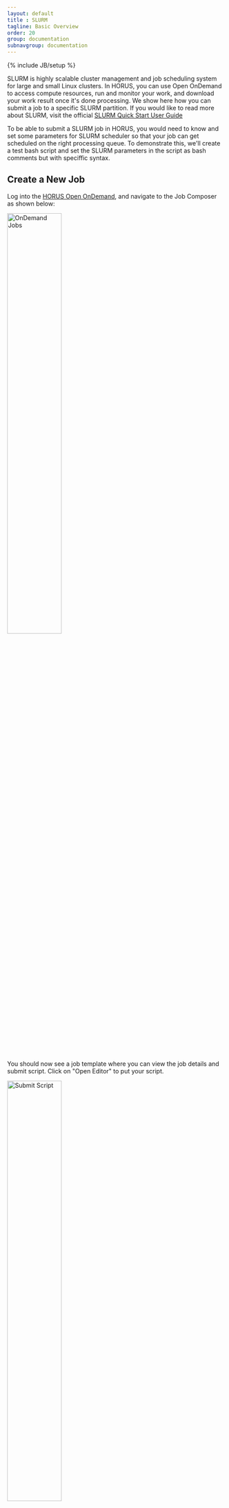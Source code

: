 ```yaml
---
layout: default
title : SLURM
tagline: Basic Overview
order: 20
group: documentation
subnavgroup: documentation
---
```

{% include JB/setup %}

SLURM is highly scalable cluster management and job scheduling system for large and small Linux clusters. In HORUS, you can use Open OnDemand to access compute resources, run and monitor your work, and download your work result once it's done processing. We show here how you can submit a job to a specific SLURM partition. If you would like to read more about SLURM, visit the official <a href="https://slurm.schedmd.com/quickstart.html">SLURM Quick Start User Guide</a>

To be able to submit a SLURM job in HORUS, you would need to know and set some parameters for SLURM scheduler so that your job can get scheduled on the right processing queue. To demonstrate this, we'll create a test bash script and set the SLURM parameters in the script as bash comments but with speciffic syntax. 

<h2>Create a New Job</h2>

Log into the <a href="https://wsu-ondemand.osris.org">HORUS Open OnDemand</a>, and navigate to the Job Composer as shown below:

<img style="width: 50%" src="{{IMAGE_PATH}}/documentation/slurm/ood-jobs-menu.png" alt="OnDemand Jobs"/>

You should now see a job template where you can view the job details and submit script. Click on "Open Editor" to put your script.

<img style="width: 50%" src="{{IMAGE_PATH}}/documentation/slurm/ood_submit_script.png" alt="Submit Script"/>

In the editor window, enter the following bash code and click 'Save'

	#!/bin/bash
	# JOB HEADERS HERE
	# This sets the partition we’re requesting. Other options are lm and gp
	#SBATCH -p lc
	hostname
	sleep 60
	echo "Hello World from a HORUS large Compute (lc) node"

Go back to the previous page, and click on 'submit' as shown here:

<img style="width: 50%" src="{{IMAGE_PATH}}/documentation/slurm/ood_job_submit.png" alt="SLURM Job Submit"/>

To view all active jobs you submitted, go to the Open OnDemand home page, and then click on Jobs -> Active Jobs. It would list something like this:

<img style="width: 100%" src="{{IMAGE_PATH}}/documentation/slurm/ood_active_jobs.png" alt="Active Jobs"/>

For more information on the SLURM options you can use in your script, please see the documentation for the <a href="https://slurm.schedmd.com/sbatch.html">sbatch</a> command.



